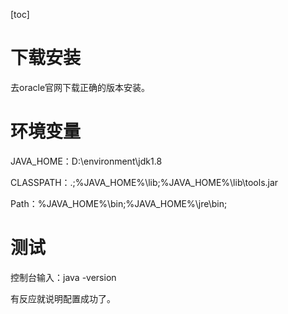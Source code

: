 [toc]

# 下载安装

去oracle官网下载正确的版本安装。

# 环境变量

JAVA_HOME：D:\environment\jdk1.8

CLASSPATH：.;%JAVA_HOME%\lib;%JAVA_HOME%\lib\tools.jar

Path：%JAVA_HOME%\bin;%JAVA_HOME%\jre\bin;

# 测试

控制台输入：java -version

有反应就说明配置成功了。

